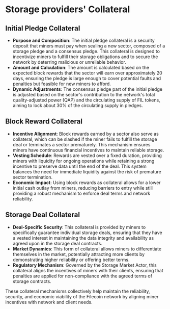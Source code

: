 # Storage providers' Collateral

## Initial Pledge Collateral

* **Purpose and Composition**: The initial pledge collateral is a security deposit that miners must pay when sealing a new sector, composed of a storage pledge and a consensus pledge. This collateral is designed to incentivize miners to fulfill their storage obligations and to secure the network by deterring malicious or unreliable behavior.
* **Amount and Calculation**: The amount is calculated based on the expected block rewards that the sector will earn over approximately 20 days, ensuring the pledge is large enough to cover potential faults and penalties but feasible for new miners to afford.
* **Dynamic Adjustments**: The consensus pledge part of the initial pledge is adjusted based on the sector's contribution to the network's total quality-adjusted power (QAP) and the circulating supply of FIL tokens, aiming to lock about 30% of the circulating supply in pledges.

## Block Reward Collateral

* **Incentive Alignment**: Block rewards earned by a sector also serve as collateral, which can be slashed if the miner fails to fulfill the storage deal or terminates a sector prematurely. This mechanism ensures miners have continuous financial incentives to maintain reliable storage.
* **Vesting Schedule**: Rewards are vested over a fixed duration, providing miners with liquidity for ongoing operations while retaining a strong incentive to preserve data until the end of the deal. This system balances the need for immediate liquidity against the risk of premature sector termination.
* **Economic Impact**: Using block rewards as collateral allows for a lower initial cash outlay from miners, reducing barriers to entry while still providing a robust mechanism to enforce deal terms and network reliability.

## Storage Deal Collateral

* **Deal-Specific Security**: This collateral is provided by miners to specifically guarantee individual storage deals, ensuring that they have a vested interest in maintaining the data integrity and availability as agreed upon in the storage deal contracts.
* **Market Dynamics**: This form of collateral allows miners to differentiate themselves in the market, potentially attracting more clients by demonstrating higher reliability or offering better terms.
* **Regulatory Mechanism**: Governed by the Storage Market Actor, this collateral aligns the incentives of miners with their clients, ensuring that penalties are applied for non-compliance with the agreed terms of storage contracts.

These collateral mechanisms collectively help maintain the reliability, security, and economic viability of the Filecoin network by aligning miner incentives with network and client needs.
